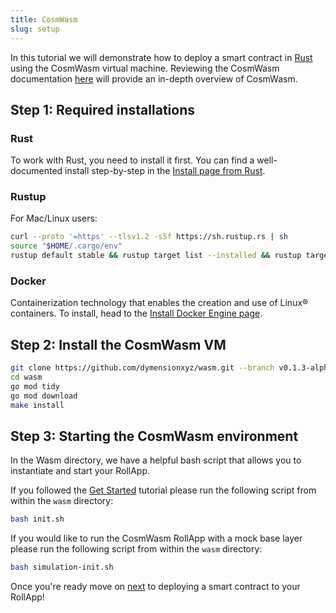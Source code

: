 ```yaml
---
title: CosmWasm
slug: setup
---
```


In this tutorial we will demonstrate how to deploy a smart contract in [Rust](https://www.rust-lang.org/) using the CosmWasm virtual machine. Reviewing the CosmWasm documentation [here](https://docs.cosmwasm.com/docs/1.0/) will provide an in-depth overview of CosmWasm.

## Step 1: Required installations

### Rust

To work with Rust, you need to install it first. You can find a well-documented install step-by-step in the [Install page from Rust](https://www.rust-lang.org/tools/install).

### Rustup

For Mac/Linux users:

```bash
curl --proto '=https' --tlsv1.2 -sSf https://sh.rustup.rs | sh
source "$HOME/.cargo/env"
rustup default stable && rustup target list --installed && rustup target add wasm32-unknown-unknown
```

### Docker

Containerization technology that enables the creation and use of Linux® containers. To install, head to the [Install Docker Engine page](https://docs.docker.com/engine/install/).

## Step 2: Install the CosmWasm VM

```bash
git clone https://github.com/dymensionxyz/wasm.git --branch v0.1.3-alpha
cd wasm
go mod tidy
go mod download
make install
```

## Step 3: Starting the CosmWasm environment

In the Wasm directory, we have a helpful bash script that allows you to instantiate and start your RollApp.

If you followed the [Get Started](/docs/develop/get-started/setup.md) tutorial please run the following script from within the `wasm` directory:

```bash
bash init.sh
```

If you would like to run the CosmWasm RollApp with a mock base layer please run the following script from within the `wasm` directory:

```bash
bash simulation-init.sh
```

Once you're ready move on [next](/docs/develop/build/cosmwasm/deploy.md) to deploying a smart contract to your RollApp!
